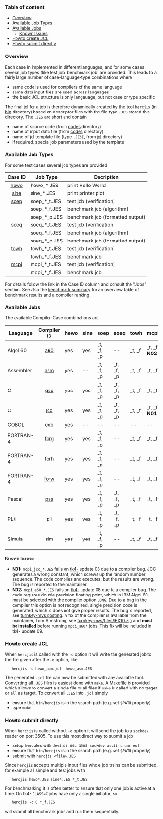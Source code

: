 ### Table of content

- [Overview](#user-content-overview)
- [Available Job Types](#user-content-types)
- [Available Jobs](#user-content-jobs)
  - [Known Issues](#user-content-issues)
- [Howto create JCL](#user-content-getjcl)
- [Howto submit directly](#user-content-submit)

### Overview <a name="overview"></a>

Each case in implemented in different languages, and for some cases
several job types (like test job, benchmark job) are provided.
This leads to a fairly large number of case-language-type combinations where 
- same code is used for compilers of the same language
- same data input files are used across languages
- the basic JCL structure is only langauage, but not case or type specific

The final jcl for a job is therefore dynamically created by the tool
`hercjis` (in [bin](../bin) directory)
based on descriptor files with the file type `.JES` stored this directory.
The `.JES` are short and contain
- name of source code (from [codes](../codes) directory)
- name of input data file (from [codes](../codes) directory)
- name of jcl template file (type `.JESI`, from [jcl](../jcl) directory)
- if required, special job parameters used by the template

### Available Job Types <a name="types"></a>
For some test cases several job types are provided

| Case ID | Job Type | Decription |
| :-----: | -------- | --------- |
| [hewo](../codes/README_hewo.md) | hewo_*.JES   | print Hello World|
| [sine](../codes/README_sine.md) | sine_*.JES   | print printer plot|
| [soep](../codes/README_soep.md) | soep_*_t.JES | test job (verification) |
|                              | soep_*_f.JES | benchmark job (algorithm) |
|                              | soep_*_p.JES | benchmark job (formatted output)|
| [soeq](../codes/README_soeq.md) | soeq_*_t.JES | test job (verification) |
|                              | soeq_*_f.JES | benchmark job (algorithm) |
|                              | soeq_*_p.JES | benchmark job (formatted output)|
| [towh](../codes/README_towh.md) | towh_*_t.JES | test job (verification) |
|                              | towh_*_f.JES | benchmark job |
| [mcpi](../codes/README_mcpi.md) | mcpi_*_t.JES | test job (verification) |
|                              | mcpi_*_f.JES | benchmark job |

For details follow the link in the Case ID column and consult the
"Jobs" section. See also the [benchmark summary](../README_bench.md) for an
overview table of benchmark results and a compiler ranking.

### Available Jobs <a name="jobs"></a>
The available Compiler-Case combinations are

| Language  | Compiler ID | [hewo](../codes/README_hewo.md) | [sine](../codes/README_sine.md) | [soep](../codes/README_soep.md) | [soeq](../codes/README_soeq.md) | [towh](../codes/README_towh.md) | [mcpi](../codes/README_mcpi.md) |
| --------- | :---------: | :--- | :--- | :--- | :--- | :--- | :--- |
| Algol 60  | [a60](../jcl/job_a60_clg.JESI)   | yes  | yes  | _t, _f, _p  | --          | _t, _f  | _t, _f **N02** |
| Assembler | [asm](../jcl/job_asm_clg.JESI)   | yes  | --   | _t, _f, _p  | _t, _f, _p  | _t, _f  | _t, _f         |
| C         | [gcc](../jcl/job_gcc_clg.JESI)   | yes  | yes  | _t, _f, _p  | _t, _f, _p  | _t, _f  | _t, _f         |
| C         | [jcc](../jcl/job_jcc_clg.JESI)   | yes  | yes  | _t, _f, _p  | _t, _f, _p  | _t, _f  | _t, _f **N01** |
| COBOL     | [cob](../jcl/job_cob_clg.JESI)   | yes  | --   | --          | --          | --      | --             |
| FORTRAN-4 | [forg](../jcl/job_forg_clg.JESI) | yes  | yes  | _t, _f, _p  | --          | _t, _f  | _t, _f         |
| FORTRAN-4 | [forh](../jcl/job_forh_clg.JESI) | yes  | yes  | _t, _f, _p  | --          | _t, _f  | _t, _f         |
| FORTRAN-4 | [forw](../jcl/job_forw_clg.JESI) | yes  | yes  | _t, _f, _p  | --          | _t, _f  | _t, _f         |
| Pascal    | [pas](../jcl/job_pas_clg.JESI)   | yes  | yes  | _t, _f, _p  | _t, _f, _p  | _t, _f  | _t, _f         |
| PL/I      | [pli](../jcl/job_pli_clg.JESI)   | yes  | yes  | _t, _f, _p  | _t, _f, _p  | _t, _f  | _t, _f         |
| Simula    | [sim](../jcl/job_sim_clg.JESI)   | yes  | yes  | _t, _f, _p  | --          | _t, _f  | _t, _f         |

#### Known Issues <a name="issues"></a>
- **N01:** `mcpi_jcc_*.JES` fails on [tk4-](http://wotho.ethz.ch/tk4-/)
  update 08 due to a compiler bug.
  JCC generates a wrong constant, which screws up the random number sequence.
  The code compiles and executes, but the results are wrong.
  The bug is reported to the maintainer.
- **N02:** `mcpi_a60_*.JES` fails on [tk4-](http://wotho.ethz.ch/tk4-/)
  update 08 due to a compiler bug.
  The code requires double precision floating point, which in IBM Algol 60
  must be selected with the compiler option `LONG`. Due to a bug in the
  compiler this option is not recognized, single precision code is generated,
  which is does not give proper results.
  The bug is reported, see
  [turnkey-mvs posting](https://groups.yahoo.com/neo/groups/turnkey-mvs/conversations/topics/10401).
  A fix of the compiler is available from the maintainer, Tom Armstrong, see
  [turnkey-mvs/files/IEX10.zip](https://groups.yahoo.com/neo/groups/turnkey-mvs/files/IEX10.zip) and **must be installed** before running `mpci_a60*` jobs. This
  fix will be included in tk4- update 09.

### Howto create JCL <a name="getjcl"></a>
When `hercjis` is called with the `-o` option it will write the generated
job to the file given after the `-o` option, like
```
   hercjis -o hewo_asm.jcl  hewo_asm.JES
```
The generated `.jcl` file can now be submitted with any available tool.
Converting all `.JES` files is easiest done with `make`.
A [Makefile](Makefile) is provided which allows to convert a single
file or all files if `make` is called with no target or `all` as target.
To convert all `.JES` into `.jcl` simply
- ensure that `bin/hercjis` is in the search path (e.g. set `$PATH` properly)
- type `make`

### Howto submit directly <a name="submit"></a>
When `hercjis` is called without `-o` option it will send the job to a
`sockdev` reader on port 3505. To use this most direct way to submit a job
- setup hercules with `devinit 00c 3505 sockdev ascii trunc eof`
- ensure that `bin/hercjis` is in the search path (e.g. set `$PATH` properly)
- submit with `hercjis <file>.JES`

Since `hercjis` accepts multiple input files whole job trains can be submitted,
for example all simple and test jobs with
```
   hercjis hewo*.JES sine*.JES *_t.JES
```

For benchmarking it is often better to ensure that only one job is active
at a time. On tk4- `CLASS=C` jobs have only a single initiator, so
```
   hercjis -c C *_f.JES
```
will submit all benchmark jobs and run them sequentially.
